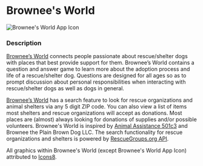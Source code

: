 # Brownee's World

![Brownee's World App Icon](https://bbucca3.github.io/img/browneeIcon.jpg)

### Description

[Brownee’s World](https://itunes.apple.com/us/app/id1143337193) connects people passionate about rescue/shelter dogs with places that best provide support for them. Brownee’s World contains a question and answer game to learn more about the adoption process and life of a rescue/shelter dog. Questions are designed for all ages so as to prompt discussion about personal responsibilities when interacting with rescue/shelter dogs as well as dogs in general. 

[Brownee’s World](https://itunes.apple.com/us/app/id1143337193) has a search feature to look for rescue organizations and animal shelters via any 5 digit ZIP code. You can also view a list of items most shelters and rescue organizations will accept as donations. Most places are (almost) always looking for donations of supplies and/or possible volunteers. Brownee's World is inspired by [Animal Assistance 501c3](http://www.animalassistance.org/) and Brownee the Plain Brown Dog LLC. The search functionality for rescue organizations and shelters is powered by [RescueGroups.org API](https://rescuegroups.org/services/adoptable-pet-data-api/).

All graphics within Brownee's World (except Brownee's World App Icon) attributed to [Icons8](https://icons8.com/).
